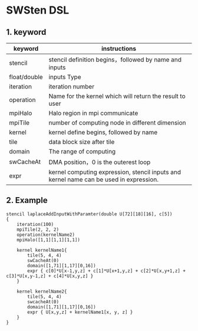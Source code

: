 # SWSten DSL

## 1. keyword

 

| keyword      | instructions                                                 |
| ------------ | ------------------------------------------------------------ |
| stencil      | stencil definition begins，followed by name and inputs       |
| float/double | inputs Type                                                  |
| iteration    | iteration number                                             |
| operation    | Name for the kernel which will return the result to user     |
| mpiHalo      | Halo region in mpi communicate                               |
| mpiTile      | number of computing node in different dimension              |
| kernel       | kernel define begins, followed by name                       |
| tile         | data block size after tile                                   |
| domain       | The range of computing                                       |
| swCacheAt    | DMA position，0 is the outerest loop                         |
| expr         | kernel computing expression, stencil inputs and kernel name can be used in expression. |

## 2. Example

```
stencil laplaceAddInputWithParamter(double U[72][18][16], c[5])
{
	iteration(100)
	mpiTile(2, 2, 2)
	operation(kernelName2)
	mpiHalo([1,1][1,1][1,1])

	kernel kernelName1{
		tile(5, 4, 4)
		swCacheAt(0)
		domain([1,71][1,17][0,16])
		expr { c[0]*U[x-1,y,z] + c[1]*U[x+1,y,z] + c[2]*U[x,y+1,z] + c[3]*U[x,y-1,z] + c[4]*U[x,y,z] }
	}

	kernel kernelName2{
		tile(5, 4, 4)
		swcacheAt(0)
		domain([1,71][1,17][0,16])
		expr { U[x,y,z] + kernelName1[x, y, z] }
	}
}
```

